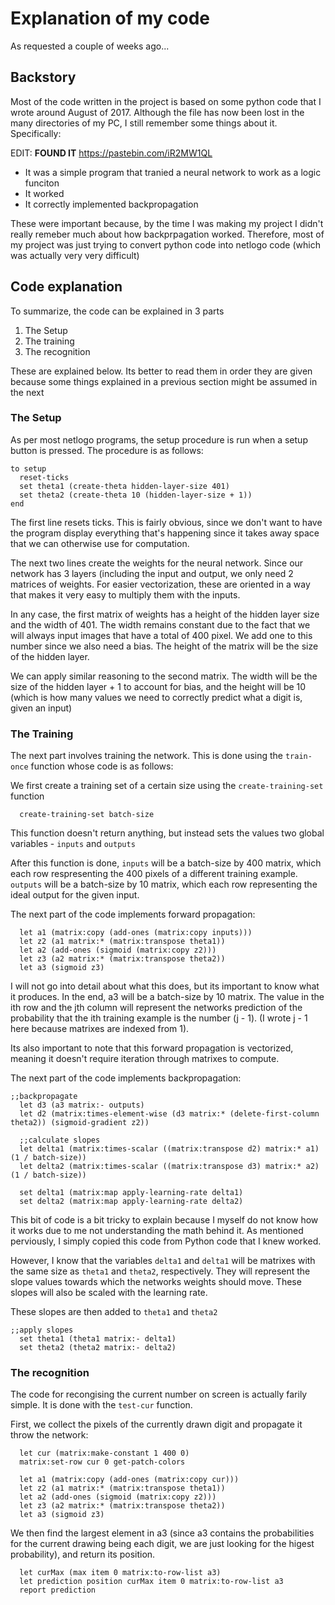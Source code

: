 # Explanation of my code

As requested a couple of weeks ago...

## Backstory

Most of the code written in the project is based on some python code that I wrote around August of 2017. Although the file has now been 
lost in the many directories of my PC, I still remember some things about it. Specifically: 

EDIT: **FOUND IT** https://pastebin.com/iR2MW1QL

* It was a simple program that tranied a neural network to work as a logic funciton
* It worked
* It correctly implemented backpropagation

These were important because, by the time I was making my project I didn't really remeber much about how backprpagation worked. Therefore,
most of my project was just trying to convert python code into netlogo code (which was actually very very difficult)

## Code explanation

To summarize, the code can be explained in 3 parts

1. The Setup
2. The training
3. The recognition 

These are explained below. Its better to read them in order they are given because some things explained in a previous section might
be assumed in the next

### The Setup

As per most netlogo programs, the setup procedure is run when a setup button is pressed. The procedure is as follows:

```
to setup
  reset-ticks
  set theta1 (create-theta hidden-layer-size 401)
  set theta2 (create-theta 10 (hidden-layer-size + 1))
end
```

The first line resets ticks. This is fairly obvious, since we don't want to have the program display everything that's happening since
it takes away space that we can otherwise use for computation.

The next two lines create the weights for the neural network. Since our network has 3 layers (including the input and output, we only need 2 matrices of weights. For easier vectorization, these are oriented in a way that makes it very easy to multiply them with the inputs. 

In any case, the first matrix of weights has a height of the hidden layer size and the width of 401. The width remains constant due to the fact that we will always input images that have a total of 400 pixel. We add one to this number since we also need a bias. The height
of the matrix will be the size of the hidden layer. 

We can apply similar reasoning to the second matrix. The width will be the size of the hidden layer + 1 to account for bias, and the
height will be 10 (which is how many values we need to correctly predict what a digit is, given an input)

### The Training

The next part involves training the network. This is done using the ```train-once``` function whose code is as follows:

We first create a training set of a certain size using the ```create-training-set``` function
```
  create-training-set batch-size
```
This function doesn't return anything, but instead sets the values two global variables - ```inputs``` and ```outputs```

After this function is done, ```inputs``` will be a batch-size by 400 matrix, which each row respresenting the 400 pixels of a different training example. ```outputs``` will be a batch-size by 10 matrix, which each row representing the ideal output for the given input.

The next part of the code implements forward propagation:

```
  let a1 (matrix:copy (add-ones (matrix:copy inputs)))
  let z2 (a1 matrix:* (matrix:transpose theta1))
  let a2 (add-ones (sigmoid (matrix:copy z2)))
  let z3 (a2 matrix:* (matrix:transpose theta2))
  let a3 (sigmoid z3)
```

I will not go into detail about what this does, but its important to know what it produces. In the end, a3 will be a batch-size by 10 matrix. The value in the ith row and the jth column will represent the networks prediction of the probability that the ith training example is the number (j - 1). (I wrote j - 1 here because matrixes are indexed from 1).

Its also important to note that this forward propagation is vectorized, meaning it doesn't require iteration through matrixes to compute. 

The next part of the code implements backpropagation:
```
;;backpropagate
  let d3 (a3 matrix:- outputs)
  let d2 (matrix:times-element-wise (d3 matrix:* (delete-first-column theta2)) (sigmoid-gradient z2))

  ;;calculate slopes
  let delta1 (matrix:times-scalar ((matrix:transpose d2) matrix:* a1) (1 / batch-size))
  let delta2 (matrix:times-scalar ((matrix:transpose d3) matrix:* a2) (1 / batch-size))
  
  set delta1 (matrix:map apply-learning-rate delta1)
  set delta2 (matrix:map apply-learning-rate delta2)
```

This bit of code is a bit tricky to explain because I myself do not know how it works due to me not understanding the math behind it. As mentioned perviously, I simply copied this code from Python code that I knew worked.

However, I know that the variables ```delta1``` and ```delta1``` will be matrixes with the same size as ```theta1``` and ```theta2```, respectively. They will represent the slope values towards which the networks weights should move. These slopes will also be scaled with the learning rate.

These slopes are then added to ```theta1``` and ```theta2```

```
;;apply slopes
  set theta1 (theta1 matrix:- delta1)
  set theta2 (theta2 matrix:- delta2)
```

### The recognition

The code for recongising the current number on screen is actually farily simple. It is done with the ```test-cur``` function.

First, we collect the pixels of the currently drawn digit and propagate it throw the network:

```
  let cur (matrix:make-constant 1 400 0)
  matrix:set-row cur 0 get-patch-colors

  let a1 (matrix:copy (add-ones (matrix:copy cur)))
  let z2 (a1 matrix:* (matrix:transpose theta1))
  let a2 (add-ones (sigmoid (matrix:copy z2)))
  let z3 (a2 matrix:* (matrix:transpose theta2))
  let a3 (sigmoid z3)
```
We then find the largest element in a3 (since a3 contains the probabilities for the current drawing being each digit, we are just looking for the higest probability), and return its position. 

```
  let curMax (max item 0 matrix:to-row-list a3)
  let prediction position curMax item 0 matrix:to-row-list a3
  report prediction
```

